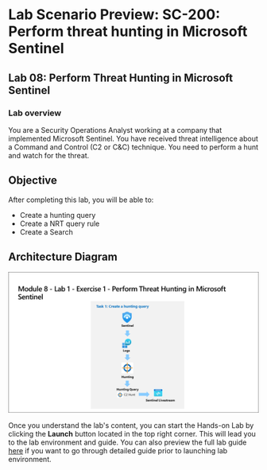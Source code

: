 # Lab Scenario Preview: SC-200: Perform threat hunting in Microsoft Sentinel
## Lab 08: Perform Threat Hunting in Microsoft Sentinel
### Lab overview

You are a Security Operations Analyst working at a company that implemented Microsoft Sentinel. You have received threat intelligence about a Command and Control (C2 or C&C) technique. You need to perform a hunt and watch for the threat.

## Objective
  
After completing this lab, you will be able to:

- Create a hunting query
- Create a NRT query rule
- Create a Search
  
## Architecture Diagram

 ![](media/SC200-Lab_Diagrams_Mod8_L1_Ex1.png)

Once you understand the lab's content, you can start the Hands-on Lab by clicking the **Launch** button located in the top right corner. This will lead you to the lab environment and guide. You can also preview the full lab guide [here](https://experience.cloudlabs.ai/#/labguidepreview/1da53001-e467-49ba-9bf9-1b1a0fe8ec05) if you want to go through detailed guide prior to launching lab environment.




